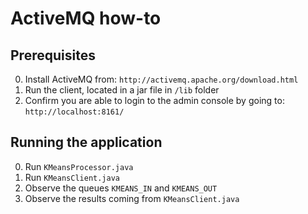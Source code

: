 ActiveMQ how-to
========

Prerequisites
-------------
0. Install ActiveMQ from: ``http://activemq.apache.org/download.html``
0. Run the client, located in a jar file in ``/lib`` folder
0. Confirm you are able to login to the admin console by going to: ``http://localhost:8161/``

Running the application
-----------------------
0. Run ``KMeansProcessor.java``
0. Run ``KMeansClient.java``
0. Observe the queues ``KMEANS_IN`` and ``KMEANS_OUT``
0. Observe the results coming from ``KMeansClient.java``